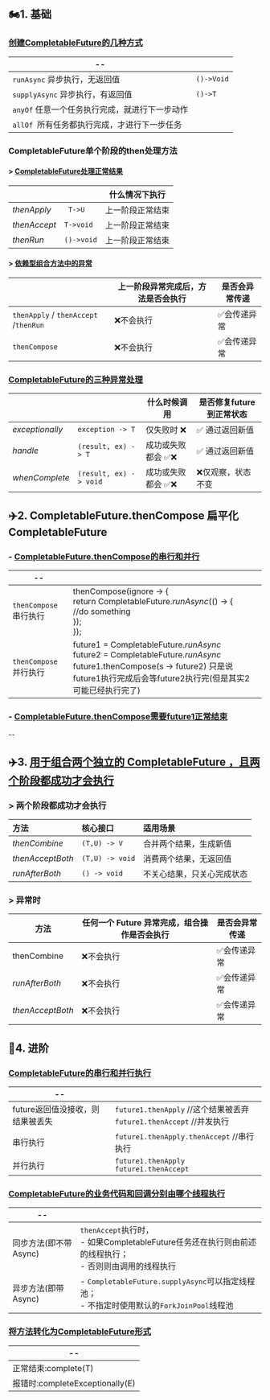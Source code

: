 ## 🏍️1. 基础

### [创建CompletableFuture的几种方式](CompletableFutureTest.java)

| --               |            |
| ---------------------------------------------- | ---------- |
| `runAsync` 异步执行，无返回值                  | `()->Void` |
| `supplyAsync` 异步执行，有返回值               | `()->T`    |
| `anyOf` 任意一个任务执行完成，就进行下一步动作 |            |
| `allOf `所有任务都执行完成，才进行下一步任务   |            |


### CompletableFuture单个阶段的then处理方法

#### > [CompletableFuture处理正常结果](CompletableFutureThenTest.java)
|              |            | 什么情况下执行   |
| ------------ | ---------- | ---------------- |
| *thenApply*  | ` T->U`    | 上一阶段正常结束 |
| *thenAccept* | `T->void`  | 上一阶段正常结束 |
| *thenRun*    | `()->void` | 上一阶段正常结束 |

#### > [依赖型组合方法中的异常](CompletableFutureThenErrorTest.java)

|                                       | 上一阶段异常完成后，方法是否会执行 | 是否会异常传递 |
| ------------------------------------- | ---------------------------------- | -------------- |
| `thenApply` / `thenAccept` /`thenRun` | ❌不会执行                          | ✅会传递异常    |
| `thenCompose`                         | ❌不会执行                          | ✅会传递异常    |


### [CompletableFuture的三种异常处理](CompletableFutureErrorTest.java)

|                |                      | 什么时候调用      | 是否修复future到正常状态 |
| -------------- | -------------------- | ----------------- | ------------------------ |
| *exceptionally*  | `exception -> T`     | 仅失败时 ❌        | ✅ 通过返回新值           |
| *handle*        | `(result, ex) -> T`  | 成功或失败都会 ✅❌ | ✅ 通过返回新值           |
| *whenComplete* | `(result, ex) -> void` | 成功或失败都会 ✅❌ | ❌仅观察，状态不变        |

## ✈️2. CompletableFuture.thenCompose 扁平化CompletableFuture
### - [CompletableFuture.thenCompose的串行和并行](CompletableFutureComposeTest.java)

| --                    |                                                              |
| --------------------- | ------------------------------------------------------------ |
| `thenCompose`串行执行 | thenCompose(ignore -> {<br/>    return CompletableFuture.*runAsync*(() -> {<br/>        //do something<br/>    });<br/>}); |
| `thenCompose`并行执行 | future1 = CompletableFuture.*runAsync*<br />future2 = CompletableFuture.*runAsync*<br />future1.thenCompose(s -> future2)  只是说future1执行完成后会等future2执行完(但是其实2可能已经执行完了) |

### - [CompletableFuture.thenCompose需要future1正常结束](CompletableFutureComposeTest2.java)

--


## ✈️3. [用于**组合两个独立的 CompletableFuture** ，且两个阶段都成功才会执行](CompletableFutureBothTest.java)

### > 两个阶段都成功才会执行
| 方法             | 核心接口        | 适用场景                   |
| :--------------- | :-------------- | :------------------------- |
| *thenCombine*    | `(T,U) -> V`    | 合并两个结果，生成新值     |
| *thenAcceptBoth* | `(T,U) -> void` | 消费两个结果，无返回值     |
| *runAfterBoth*   | `() -> void`    | 不关心结果，只关心完成状态 |

### > 异常时
|    方法          | **任何一个** Future 异常完成，组合操作是否会执行 | 是否会异常传递 |
| ---------------- | ------------------------------------------------ | -------------- |
| thenCombine      | ❌不会执行                                        | ✅会传递异常    |
| *runAfterBoth*   | ❌不会执行                                        | ✅会传递异常    |
| *thenAcceptBoth* | ❌不会执行                                        | ✅会传递异常    |


## 🚀4. 进阶
### [CompletableFuture的串行和并行执行](CompletableFutureTest2.java)

|                 --            |         |
| -------------------------------- | ------- |
| future返回值没接收，则结果被丢失 | `future1.thenApply` //这个结果被丢弃<br>`future1.thenAccept` //并发执行<br> |
| 串行执行 | `future1.thenApply.thenAccept` //串行执行 |
| 并行执行 | `future1.thenApply`<br/>`future1.thenAccept`<br/> |

### [CompletableFuture的业务代码和回调分别由哪个线程执行](CompletableFutureThreadTest.java)

| --                    |                                                              |
| --------------------- | ------------------------------------------------------------ |
| 同步方法(即不带Async) | `thenAccept`执行时，<br>- 如果CompletableFuture任务还在执行则由前述的线程执行；<br>- 否则则由调用的线程执行 |
| 异步方法(即带Async)   | - `CompletableFuture.supplyAsync`可以指定线程池；<br>- 不指定时使用默认的`ForkJoinPool`线程池 |


### [将方法转化为CompletableFuture形式](CompletableFutureConvertTest.java)
| --                              |
| ------------------------------- |
| 正常结束:complete(T)            |
| 报错时:completeExceptionally(E) |





